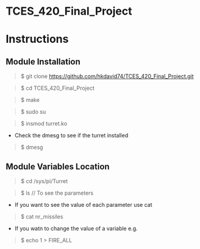 # TCES_420_Final_Project

# Instructions
## Module Installation
> $ git clone https://github.com/hkdavid74/TCES_420_Final_Project.git

> $ cd TCES_420_Final_Project

> $ make

> $ sudo su

> $ insmod turret.ko

* Check the dmesg to see if the turret installed
> $ dmesg

## Module Variables Location
> $ cd /sys/pi/Turret

> $ ls // To see the parameters
* If you want to see the value of each parameter use cat
> $ cat nr_missiles
* If you watn to change the value of a variable e.g.
> $ echo 1 > FIRE_ALL
